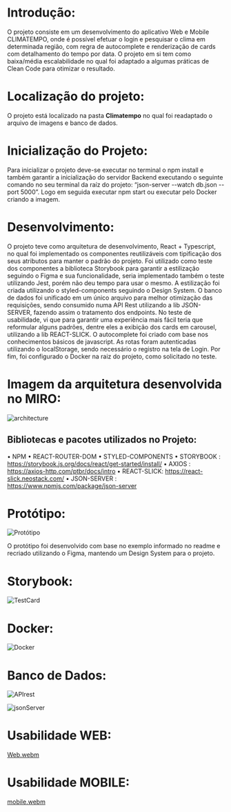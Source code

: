 # Introdução:

O projeto consiste em um desenvolvimento do aplicativo Web e Mobile CLIMATEMPO, onde é possível efetuar o login e pesquisar o clima em determinada região, com regra de autocomplete e renderização de cards com detalhamento do tempo por data. O projeto em si tem como baixa/média escalabilidade no qual foi adaptado a algumas práticas de Clean Code para otimizar o resultado. 

# Localização do projeto: 

O projeto está localizado na pasta **Climatempo** no qual foi readaptado o arquivo de imagens e banco de dados. 

# Inicialização do Projeto: 

Para inicializar o projeto deve-se executar no terminal o npm install e também garantir a inicialização do servidor Backend executando o seguinte comando no seu terminal da raíz do projeto: “json-server --watch db.json --port 5000”. Logo em seguida executar npm start ou executar pelo Docker criando a imagem. 

# Desenvolvimento: 

O projeto teve como arquitetura de desenvolvimento, React + Typescript, no qual foi implementado os componentes reutilizáveis com tipificação dos seus atributos para manter o padrão do projeto. Foi utilizado como teste dos componentes a biblioteca Storybook para garantir a estilização seguindo o Figma e sua funcionalidade, seria implementado também o teste utilizando Jest, porém não deu tempo para usar o mesmo. A estilização foi criada utilizando o styled-components seguindo o Design System. O banco de dados foi unificado em um único arquivo para melhor otimização das requisições, sendo consumido numa API Rest utilizando a lib JSON-SERVER, fazendo assim o tratamento dos endpoints. No teste de usabilidade, vi que para garantir uma experiência mais fácil teria que reformular alguns padrões, dentre eles a exibição dos cards em carousel, utilizando a lib REACT-SLICK. O autocomplete foi criado com base nos conhecimentos básicos de javascript. As rotas foram autenticadas utilizando o localStorage, sendo necessário o registro na tela de Login. Por fim, foi configurado o Docker na raiz do projeto, como solicitado no teste. 

# Imagem da arquitetura desenvolvida no MIRO: 

![architecture](https://user-images.githubusercontent.com/82072640/199833524-b67c925b-0f61-461b-b419-4a9ee48cb37f.jpg)

## Bibliotecas e pacotes utilizados no Projeto: 

•	NPM
•	REACT-ROUTER-DOM
•	STYLED-COMPONENTS
•	STORYBOOK : https://storybook.js.org/docs/react/get-started/install/
•	AXIOS : https://axios-http.com/ptbr/docs/intro
•	REACT-SLICK: https://react-slick.neostack.com/
•	JSON-SERVER : https://www.npmjs.com/package/json-server

# Protótipo: 

![Protótipo](https://user-images.githubusercontent.com/82072640/199833629-33b9afbb-87f6-417f-b7d6-0c76afbd2335.jpg)

O protótipo foi desenvolvido com base no exemplo informado no readme e recriado utilizando o Figma, mantendo um Design System para o projeto. 

# Storybook: 

![TestCard](https://user-images.githubusercontent.com/82072640/199833789-eddf4165-9755-4b22-a2e1-fa1f7056d672.jpg)

# Docker: 

![Docker](https://user-images.githubusercontent.com/82072640/199834314-9a58cbfc-e5fd-47ae-9921-7a901f8bf7db.jpg)

# Banco de Dados: 

![APIrest](https://user-images.githubusercontent.com/82072640/199833964-923d1ee3-064d-4147-b72f-8bccf1412d1d.jpg)

![jsonServer](https://user-images.githubusercontent.com/82072640/199833977-72411710-9c56-4ab8-bddf-a77f56688fee.jpg)



# Usabilidade WEB: 

[Web.webm](https://user-images.githubusercontent.com/82072640/199834051-899d1324-5f16-44c3-bbf2-cfb5c83646ad.webm)

# Usabilidade MOBILE:

[mobile.webm](https://user-images.githubusercontent.com/82072640/199834119-88642527-3c20-4a8c-874d-fc129645cb50.webm)

